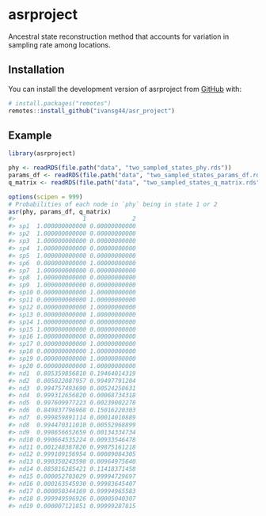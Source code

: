
<!-- README.md is generated from README.Rmd. Please edit that file -->

# asrproject

<!-- badges: start -->
<!-- badges: end -->

Ancestral state reconstruction method that accounts for variation in
sampling rate among locations.

## Installation

You can install the development version of asrproject from
[GitHub](https://github.com/) with:

``` r
# install.packages("remotes")
remotes::install_github("ivansg44/asr_project")
```

## Example

``` r
library(asrproject)

phy <- readRDS(file.path("data", "two_sampled_states_phy.rds"))
params_df <- readRDS(file.path("data", "two_sampled_states_params_df.rds"))
q_matrix <- readRDS(file.path("data", "two_sampled_states_q_matrix.rds"))

options(scipen = 999)
# Probabilities of each node in `phy` being in state 1 or 2
asr(phy, params_df, q_matrix)
#>                   1             2
#> sp1  1.000000000000 0.00000000000
#> sp2  1.000000000000 0.00000000000
#> sp3  1.000000000000 0.00000000000
#> sp4  1.000000000000 0.00000000000
#> sp5  1.000000000000 0.00000000000
#> sp6  0.000000000000 1.00000000000
#> sp7  1.000000000000 0.00000000000
#> sp8  1.000000000000 0.00000000000
#> sp9  1.000000000000 0.00000000000
#> sp10 0.000000000000 1.00000000000
#> sp11 0.000000000000 1.00000000000
#> sp12 0.000000000000 1.00000000000
#> sp13 0.000000000000 1.00000000000
#> sp14 1.000000000000 0.00000000000
#> sp15 1.000000000000 0.00000000000
#> sp16 1.000000000000 0.00000000000
#> sp17 0.000000000000 1.00000000000
#> sp18 0.000000000000 1.00000000000
#> sp19 0.000000000000 1.00000000000
#> sp20 0.000000000000 1.00000000000
#> nd1  0.805359856810 0.19464014319
#> nd2  0.005022087957 0.99497791204
#> nd3  0.994757493690 0.00524250631
#> nd4  0.999312656820 0.00068734318
#> nd5  0.997609977223 0.00239002278
#> nd6  0.849837796968 0.15016220303
#> nd7  0.999859891114 0.00014010889
#> nd8  0.994470311010 0.00552968899
#> nd9  0.998656652659 0.00134334734
#> nd10 0.990664535224 0.00933546478
#> nd11 0.001248387820 0.99875161218
#> nd12 0.999109156954 0.00089084305
#> nd13 0.990350243598 0.00964975640
#> nd14 0.885816285421 0.11418371458
#> nd15 0.000052703029 0.99994729697
#> nd16 0.000163545930 0.99983645407
#> nd17 0.000050344169 0.99994965583
#> nd18 0.999949596926 0.00005040307
#> nd19 0.000007121851 0.99999287815
```
